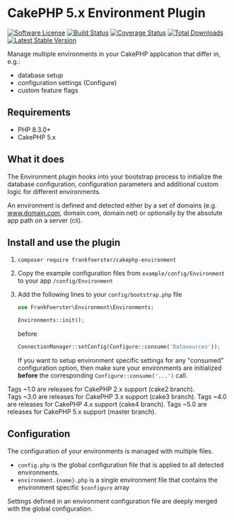# CakePHP 5.x Environment Plugin

[![Software License](https://img.shields.io/badge/license-MIT-brightgreen.svg?style=flat-square)](LICENSE)
[![Build Status](https://img.shields.io/travis/frankfoerster/cakephp-environment/cake3.svg?style=flat-square)](https://travis-ci.org/frankfoerster/cakephp-environment)
[![Coverage Status](https://img.shields.io/coveralls/frankfoerster/cakephp-environment/cake3.svg?style=flat-square)](https://coveralls.io/github/frankfoerster/cakephp-environment)
[![Total Downloads](https://img.shields.io/packagist/dt/frankfoerster/cakephp-environment.svg?style=flat-square)](https://packagist.org/packages/frankfoerster/cakephp-environment)
[![Latest Stable Version](https://img.shields.io/packagist/v/frankfoerster/cakephp-environment.svg?style=flat-square&label=stable)](https://packagist.org/packages/frankfoerster/cakephp-environment)

Manage multiple environments in your CakePHP application that differ in, e.g.:

- database setup
- configuration settings (Configure)
- custom feature flags

## Requirements

- PHP 8.3.0+
- CakePHP 5.x

## What it does

The Environment plugin hooks into your bootstrap process to initialize the database configuration, configuration parameters and additional custom logic for different environments.

An environment is defined and detected either by a set of domains (e.g. www.domain.com, domain.com, domain.net) or optionally by the absolute app path on a server (cli).

## Install and use the plugin

1.  `composer require frankfoerster/cakephp-environment`
2.  Copy the example configuration files from `example/config/Environment` to your app `/config/Environment`
3.  Add the following lines to your `config/bootstrap.php` file
    
    ```php
    use FrankFoerster\Environment\Environments;
    
    Environments::init();
    ```
    
    before
    ```php
    ConnectionManager::setConfig(Configure::consume('Datasources'));
    ```

    If you want to setup environment specific settings for any "consumed" configuration option, then make sure your environments are initialized  **before** the corresponding ``Configure::consume('...')`` call.

Tags ~1.0 are releases for CakePHP 2.x support (cake2 branch).  
Tags ~3.0 are releases for CakePHP 3.x support (cake3 branch).
Tags ~4.0 are releases for CakePHP 4.x support (cake4 branch).
Tags ~5.0 are releases for CakePHP 5.x support (master branch).

## Configuration

The configuration of your environments is managed with multiple files.

- `config.php` is the global configuration file that is applied to all detected environments.
- `environment.{name}.php` is a single environment file that contains the environment specific `$configure` array

Settings defined in an environment configuration file are deeply merged with the global configuration.

